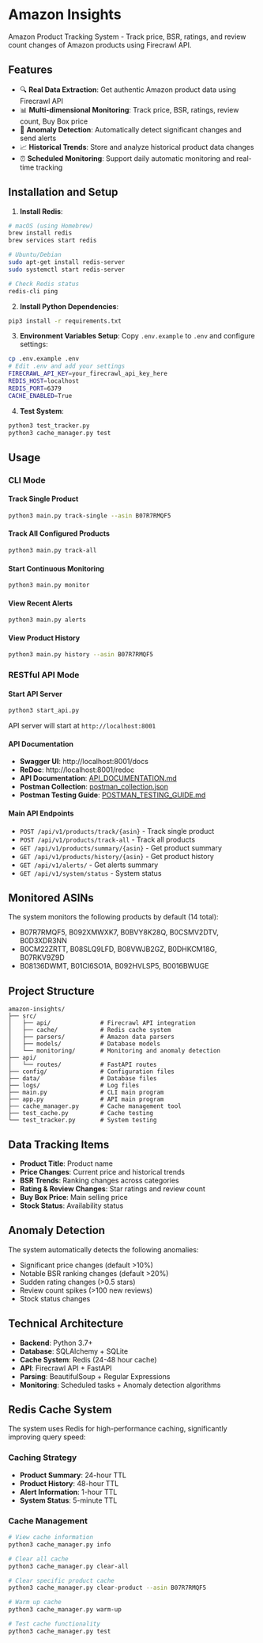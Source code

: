 # Amazon Insights

Amazon Product Tracking System - Track price, BSR, ratings, and review count changes of Amazon products using Firecrawl API.

## Features

- 🔍 **Real Data Extraction**: Get authentic Amazon product data using Firecrawl API
- 📊 **Multi-dimensional Monitoring**: Track price, BSR, ratings, review count, Buy Box price
- 🚨 **Anomaly Detection**: Automatically detect significant changes and send alerts
- 📈 **Historical Trends**: Store and analyze historical product data changes
- ⏰ **Scheduled Monitoring**: Support daily automatic monitoring and real-time tracking

## Installation and Setup

1. **Install Redis**:
```bash
# macOS (using Homebrew)
brew install redis
brew services start redis

# Ubuntu/Debian
sudo apt-get install redis-server
sudo systemctl start redis-server

# Check Redis status
redis-cli ping
```

2. **Install Python Dependencies**:
```bash
pip3 install -r requirements.txt
```

3. **Environment Variables Setup**:
Copy `.env.example` to `.env` and configure settings:
```bash
cp .env.example .env
# Edit .env and add your settings
FIRECRAWL_API_KEY=your_firecrawl_api_key_here
REDIS_HOST=localhost
REDIS_PORT=6379
CACHE_ENABLED=True
```

4. **Test System**:
```bash
python3 test_tracker.py
python3 cache_manager.py test
```

## Usage

### CLI Mode

#### Track Single Product
```bash
python3 main.py track-single --asin B07R7RMQF5
```

#### Track All Configured Products
```bash
python3 main.py track-all
```

#### Start Continuous Monitoring
```bash
python3 main.py monitor
```

#### View Recent Alerts
```bash
python3 main.py alerts
```

#### View Product History
```bash
python3 main.py history --asin B07R7RMQF5
```

### RESTful API Mode

#### Start API Server
```bash
python3 start_api.py
```

API server will start at `http://localhost:8001`

#### API Documentation
- **Swagger UI**: http://localhost:8001/docs
- **ReDoc**: http://localhost:8001/redoc
- **API Documentation**: [API_DOCUMENTATION.md](API_DOCUMENTATION.md)
- **Postman Collection**: [postman_collection.json](postman_collection.json)
- **Postman Testing Guide**: [POSTMAN_TESTING_GUIDE.md](POSTMAN_TESTING_GUIDE.md)

#### Main API Endpoints
- `POST /api/v1/products/track/{asin}` - Track single product
- `POST /api/v1/products/track-all` - Track all products
- `GET /api/v1/products/summary/{asin}` - Get product summary
- `GET /api/v1/products/history/{asin}` - Get product history
- `GET /api/v1/alerts/` - Get alerts summary
- `GET /api/v1/system/status` - System status

## Monitored ASINs

The system monitors the following products by default (14 total):
- B07R7RMQF5, B092XMWXK7, B0BVY8K28Q, B0CSMV2DTV, B0D3XDR3NN
- B0CM22ZRTT, B08SLQ9LFD, B08VWJB2GZ, B0DHKCM18G, B07RKV9Z9D
- B08136DWMT, B01CI6SO1A, B092HVLSP5, B0016BWUGE

## Project Structure

```
amazon-insights/
├── src/
│   ├── api/              # Firecrawl API integration
│   ├── cache/            # Redis cache system
│   ├── parsers/          # Amazon data parsers
│   ├── models/           # Database models
│   └── monitoring/       # Monitoring and anomaly detection
├── api/
│   └── routes/           # FastAPI routes
├── config/               # Configuration files
├── data/                 # Database files
├── logs/                 # Log files
├── main.py               # CLI main program
├── app.py                # API main program
├── cache_manager.py      # Cache management tool
├── test_cache.py         # Cache testing
└── test_tracker.py       # System testing
```

## Data Tracking Items

- **Product Title**: Product name
- **Price Changes**: Current price and historical trends
- **BSR Trends**: Ranking changes across categories
- **Rating & Review Changes**: Star ratings and review count
- **Buy Box Price**: Main selling price
- **Stock Status**: Availability status

## Anomaly Detection

The system automatically detects the following anomalies:
- Significant price changes (default >10%)
- Notable BSR ranking changes (default >20%)
- Sudden rating changes (>0.5 stars)
- Review count spikes (>100 new reviews)
- Stock status changes

## Technical Architecture

- **Backend**: Python 3.7+
- **Database**: SQLAlchemy + SQLite
- **Cache System**: Redis (24-48 hour cache)
- **API**: Firecrawl API + FastAPI
- **Parsing**: BeautifulSoup + Regular Expressions
- **Monitoring**: Scheduled tasks + Anomaly detection algorithms

## Redis Cache System

The system uses Redis for high-performance caching, significantly improving query speed:

### Caching Strategy
- **Product Summary**: 24-hour TTL
- **Product History**: 48-hour TTL  
- **Alert Information**: 1-hour TTL
- **System Status**: 5-minute TTL

### Cache Management
```bash
# View cache information
python3 cache_manager.py info

# Clear all cache
python3 cache_manager.py clear-all

# Clear specific product cache
python3 cache_manager.py clear-product --asin B07R7RMQF5

# Warm up cache
python3 cache_manager.py warm-up

# Test cache functionality
python3 cache_manager.py test
```
